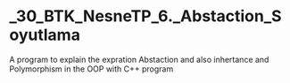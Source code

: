 # _30_BTK_NesneTP_6._Abstaction_Soyutlama
A program to explain the expration Abstaction and also inhertance  and Polymorphism in the OOP with C++ program

